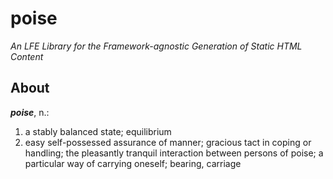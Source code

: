 # poise

*An LFE Library for the Framework-agnostic Generation of Static HTML Content*

## About

<em><strong>poise</strong></em>, n.:

1. a stably balanced state; equilibrium
2. easy self-possessed assurance of manner; gracious tact in coping or handling; the pleasantly tranquil interaction between persons of poise; a particular way of carrying oneself; bearing, carriage
